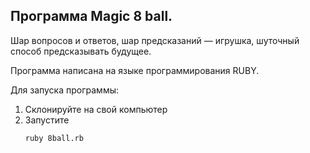 ## Программа Magic 8 ball.

Шар вопросов и ответов, шар предсказаний — игрушка, шуточный способ предсказывать будущее.

Программа написана на языке программирования RUBY. 

Для запуска программы:
1. Склонируйте на свой компьютер
2. Запустите   
   ```
   ruby 8ball.rb
   ```
